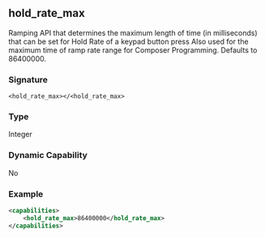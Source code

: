 ## hold\_rate\_max

Ramping API that determines the maximum length of time (in milliseconds) that can be set for Hold Rate of a keypad button press
Also used for the maximum time of ramp rate range for Composer Programming. Defaults to 86400000.


### Signature

`<hold_rate_max></<hold_rate_max>`


### Type

Integer


### Dynamic Capability

No


### Example

```xml
<capabilities>
    <hold_rate_max>86400000</hold_rate_max>
</capabilities>
```
